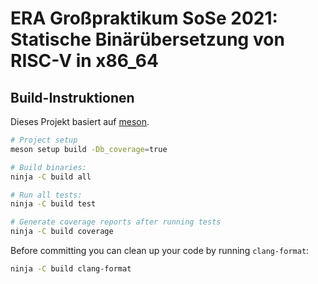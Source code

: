 # ERA Großpraktikum SoSe 2021: Statische Binärübersetzung von RISC-V in x86_64

## Build-Instruktionen

Dieses Projekt basiert auf [meson](https://mesonbuild.com).

```sh
# Project setup
meson setup build -Db_coverage=true

# Build binaries:
ninja -C build all

# Run all tests:
ninja -C build test

# Generate coverage reports after running tests
ninja -C build coverage
```

Before committing you can clean up your code by running `clang-format`:
```sh
ninja -C build clang-format
```
